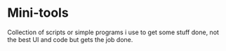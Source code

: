 # Mini-tools

Collection of scripts or simple programs i use to get some stuff done, not the best UI and code but gets the job done.
